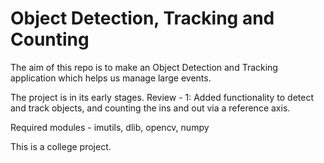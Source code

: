 # Object Detection, Tracking and Counting
The aim of this repo is to make an Object Detection and Tracking application which helps us manage
large events.

The project is in its early stages.
Review - 1:
Added functionality to detect and track objects, and counting the ins and out via a reference axis.

Required modules - imutils, dlib, opencv, numpy


This is a college project.
